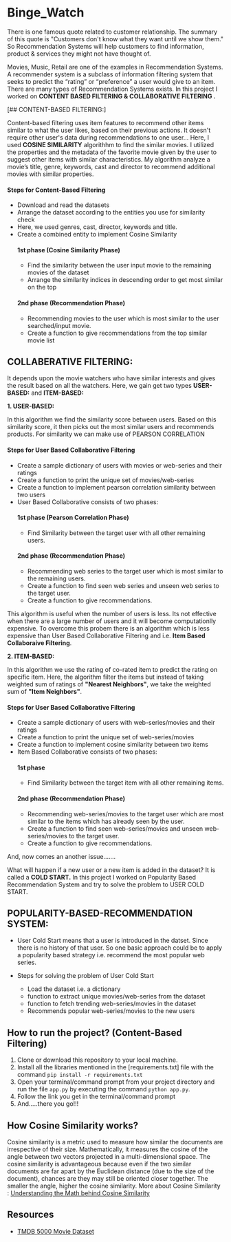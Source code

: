 ﻿# Binge_Watch

There is one famous quote related to customer relationship. The summary of this quote is "Customers don't know what they want until we show them." So Recommendation Systems will help customers to find information, product & services they might not have thought of.

Movies, Music, Retail are one of the examples in Recommendation Systems. A recommender system is a subclass of information filtering system that seeks to predict the “rating” or “preference” a user would give to an item. There are many types of Recommendation Systems exists. In this project I worked  on  <b>CONTENT BASED FILTERING & COLLABORATIVE FILTERING .</b>

[## CONTENT-BASED FILTERING:]

   Content-based filtering uses item features to recommend other items similar to what the user likes, based on their previous actions. It doesn't require other user's data during recommendations to one user...
Here, I used  <b>COSINE SIMILARITY</b>  algorithhm to find the similar movies. I utilized the properties and the metadata of  the favorite movie given by the user to suggest other items with similar characteristics. My algorithm analyze a movie’s title, genre, keywords, cast and director to recommend additional movies with similar properties.

#### Steps for Content-Based Filtering
 - Download and read the datasets
 - Arrange the dataset according to the entities you use for similarity check
 - Here, we used genres, cast, director, keywords and title.
 - Create a combined entity to implement Cosine Similarity 
   #### 1st phase (Cosine Similarity Phase)
   - Find the similarity between the user input movie to the remaining movies of the dataset
   - Arrange the similarity indices in descending order to get most similar on the top
   #### 2nd phase (Recommendation Phase)
   - Recommending movies to the user which is most similar to the user searched/input movie.
   - Create a function to give recommendations from the top similar movie list

## COLLABERATIVE FILTERING:
   It depends upon the movie watchers who have similar interests and gives the result based on all the watchers. Here, we gain get two types <b> USER-BASED:</b>  and  <b> ITEM-BASED:</b>
       
<b>1. USER-BASED:</b>
     
   In this algorithm we find the similarity score between users. Based on this similarity score, it then picks out the most similar users and recommends products. For similarity we can make use of PEARSON CORRELATION
#### Steps for User Based Collaborative Filtering
- Create a sample dictionary of users with movies or web-series and their ratings
- Create a function to print the unique set of movies/web-series
- Create a function to implement pearson correlation similarity between two users
- User Based Collaborative consists of two phases:
  #### 1st phase (Pearson Correlation Phase)
  - Find Similarity between the target user with all other remaining users.
  #### 2nd phase (Recommendation Phase)
  - Recommending web series to the target user which is most similar to the remaining users.
  - Create a function to find seen web series and unseen web series to the target user.
  - Create a function to give recommendations.
   
This algorithm is useful when the number of users is less. Its not effective when there are a large number of users and it will become computationlly expensive. To overcome this probem there is an algorithm which is less expensive than User Based Collaborative Filtering and i.e. <b>Item Based Collaboraive Filtering</b>.

<b>2. ITEM-BASED:</b>

   In this algorithm we use the rating of co-rated item to predict the rating on specific item. Here, the algorithm filter the items but instead of taking weighted sum of ratings of <b>"Nearest Neighbors"</b>, we take the weighted sum of <b>"Item Neighbors"</b>.

#### Steps for User Based Collaborative Filtering
- Create a sample dictionary of users with web-series/movies and their ratings
- Create a function to print the unique set of web-series/movies
- Create a function to implement cosine similarity between two items 
- Item Based Collaborative consists of two phases:
  #### 1st phase
  - Find Similarity between the target item with all other remaining items.
  #### 2nd phase (Recommendation Phase) 
  - Recommending web-series/movies to the target user which are most similar to the items which has already seen by the user.
  - Create a function to find seen web-series/movies and unseen web-series/movies to the target user.
  - Create a function to give recommendations.

And, now comes an another issue.......

What will happen if a new user or a new item is added in the dataset?
It is called a <b>COLD START.</b> In this project I worked on Popularity Based Recommendation System and try to solve the problem to USER COLD START.

## POPULARITY-BASED-RECOMMENDATION SYSTEM:

- User Cold Start means that a user is introduced in the datset. Since there is no history of that user. So one basic approach could be to apply a popularity based strategy i.e. recommend the most popular web series.
  
- Steps for solving the problem of User Cold Start  
  * Load the dataset i.e. a dictionary 
  * function to extract unique movies/web-series from the dataset
  * function to fetch trending web-series/movies in the dataset
  * Recommends popular web-series/movies to the new users

## How to run the project? (Content-Based Filtering)

1. Clone or download this repository to your local machine.
2. Install all the libraries mentioned in the [requirements.txt] file with the command `pip install -r requirements.txt`
3. Open your terminal/command prompt from your project directory and run the file `app.py` by executing the command `python app.py`.
4. Follow the link you get in the terminal/command prompt
5. And.....there you go!!!

## How Cosine Similarity works?
  Cosine similarity is a metric used to measure how similar the documents are irrespective of their size. Mathematically, it measures the cosine of the angle between two vectors projected in a multi-dimensional space. The cosine similarity is advantageous because even if the two similar documents are far apart by the Euclidean distance (due to the size of the document), chances are they may still be oriented closer together. The smaller the angle, higher the cosine similarity.
More about Cosine Similarity : [Understanding the Math behind Cosine Similarity](https://www.machinelearningplus.com/nlp/cosine-similarity/)

## Resources

-  [TMDB 5000 Movie Dataset](https://www.kaggle.com/datasets/tmdb/tmdb-movie-metadata)

